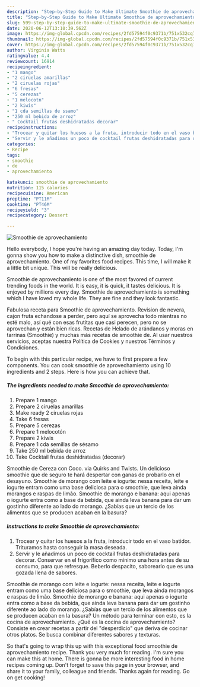 ```yaml
---
description: "Step-by-Step Guide to Make Ultimate Smoothie de aprovechamiento"
title: "Step-by-Step Guide to Make Ultimate Smoothie de aprovechamiento"
slug: 599-step-by-step-guide-to-make-ultimate-smoothie-de-aprovechamiento
date: 2020-06-12T13:10:39.562Z
image: https://img-global.cpcdn.com/recipes/2fd57594f0c9371b/751x532cq70/smoothie-de-aprovechamiento-foto-principal.jpg
thumbnail: https://img-global.cpcdn.com/recipes/2fd57594f0c9371b/751x532cq70/smoothie-de-aprovechamiento-foto-principal.jpg
cover: https://img-global.cpcdn.com/recipes/2fd57594f0c9371b/751x532cq70/smoothie-de-aprovechamiento-foto-principal.jpg
author: Virginia Watts
ratingvalue: 4.4
reviewcount: 16914
recipeingredient:
- "1 mango"
- "2 ciruelas amarillas"
- "2 ciruelas rojas"
- "6 fresas"
- "5 cerezas"
- "1 melocotn"
- "2 kiwis"
- "1 cda semillas de ssamo"
- "250 ml bebida de arroz"
- " Cocktail frutas deshidratadas decorar"
recipeinstructions:
- "Trocear y quitar los huesos a la fruta, introducir todo en el vaso batidor. Trituramos hasta conseguir la masa deseada."
- "Servir y le añadimos un poco de cocktail frutas deshidratadas para decorar. Conservar en el frigorífico como mínimo una hora antes de su consumo, para que refresque. Beberlo despacito, saborearlo que es una gozada llena de sabores."
categories:
- Recipe
tags:
- smoothie
- de
- aprovechamiento

katakunci: smoothie de aprovechamiento 
nutrition: 115 calories
recipecuisine: American
preptime: "PT11M"
cooktime: "PT46M"
recipeyield: "3"
recipecategory: Dessert

---
```



![Smoothie de aprovechamiento](https://img-global.cpcdn.com/recipes/2fd57594f0c9371b/751x532cq70/smoothie-de-aprovechamiento-foto-principal.jpg)

Hello everybody, I hope you're having an amazing day today. Today, I'm gonna show you how to make a distinctive dish, smoothie de aprovechamiento. One of my favorites food recipes. This time, I will make it a little bit unique. This will be really delicious.

Smoothie de aprovechamiento is one of the most favored of current trending foods in the world. It is easy, it is quick, it tastes delicious. It is enjoyed by millions every day. Smoothie de aprovechamiento is something which I have loved my whole life. They are fine and they look fantastic.

Fabulosa receta para Smoothie de aprovechamiento. Revision de nevera, cajon fruta echandose a perder, pero aquí se aprovecha todo mientras no esté malo, así qué con esas frutitas que casi perecen, pero no se aprovechan y están bien ricas. Recetas de Helado de arándanos y moras en tarrinas (Smoothie) y muchas más recetas de smoothie de. Al usar nuestros servicios, aceptas nuestra Política de Cookies y nuestros Términos y Condiciones.


To begin with this particular recipe, we have to first prepare a few components. You can cook smoothie de aprovechamiento using 10 ingredients and 2 steps. Here is how you can achieve that.

<!--inarticleads1-->

##### The ingredients needed to make Smoothie de aprovechamiento:

1. Prepare 1 mango
1. Prepare 2 ciruelas amarillas
1. Make ready 2 ciruelas rojas
1. Take 6 fresas
1. Prepare 5 cerezas
1. Prepare 1 melocotón
1. Prepare 2 kiwis
1. Prepare 1 cda semillas de sésamo
1. Take 250 ml bebida de arroz
1. Take  Cocktail frutas deshidratadas (decorar)


Smoothie de Cereza con Coco. via Quirks and Twists. Un delicioso smoothie que de seguro te hará despertar con ganas de probarlo en el desayuno. Smoothie de morango com leite e iogurte: nessa receita, leite e iogurte entram como uma base deliciosa para o smoothie, que leva ainda morangos e raspas de limão. Smoothie de morango e banana: aqui apenas o iogurte entra como a base da bebida, que ainda leva banana para dar um gostinho diferente ao lado do morango. ¿Sabías que un tercio de los alimentos que se producen acaban en la basura? 

<!--inarticleads2-->

##### Instructions to make Smoothie de aprovechamiento:

1. Trocear y quitar los huesos a la fruta, introducir todo en el vaso batidor. Trituramos hasta conseguir la masa deseada.
1. Servir y le añadimos un poco de cocktail frutas deshidratadas para decorar. Conservar en el frigorífico como mínimo una hora antes de su consumo, para que refresque. Beberlo despacito, saborearlo que es una gozada llena de sabores.


Smoothie de morango com leite e iogurte: nessa receita, leite e iogurte entram como uma base deliciosa para o smoothie, que leva ainda morangos e raspas de limão. Smoothie de morango e banana: aqui apenas o iogurte entra como a base da bebida, que ainda leva banana para dar um gostinho diferente ao lado do morango. ¿Sabías que un tercio de los alimentos que se producen acaban en la basura? Un método para terminar con esto, es la cocina de aprovechamiento. ¿Qué es la cocina de aprovechamiento? Consiste en crear recetas a partir del &#34;desperdicio&#34; que deriva de cocinar otros platos. Se busca combinar diferentes sabores y texturas. 

So that's going to wrap this up with this exceptional food smoothie de aprovechamiento recipe. Thank you very much for reading. I'm sure you can make this at home. There is gonna be more interesting food in home recipes coming up. Don't forget to save this page in your browser, and share it to your family, colleague and friends. Thanks again for reading. Go on get cooking!
